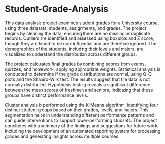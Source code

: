 # Student-Grade-Analysis
This data analysis project examines student grades for a University course, using three datasets: students, assignments, and grades. The project begins by cleaning the data, ensuring there are no missing or duplicate records. Outliers are identified and assessed using boxplots and Z score, though they are found to be non-influential and are therefore ignored. The demographics of the students, including their levels and majors, are visualized to understand the distribution across different groups.

The project calculates final grades by combining scores from exams, quizzes, and homework, applying appropriate weights. Statistical analysis is conducted to determine if the grade distributions are normal, using Q-Q plots and the Shapiro-Wilk test. The results suggest that the data is not normally distributed. Hypothesis testing reveals a significant difference between the mean scores of freshmen and seniors, indicating that these groups have distinct performance levels.

Cluster analysis is performed using the K-Means algorithm, identifying four distinct student groups based on their grades, levels, and majors. This segmentation helps in understanding different performance patterns and can guide interventions to support lower-performing students. The project concludes with a summary of the findings and suggestions for future work, including the development of an automated reporting system for processing grades and generating insights across multiple courses.
